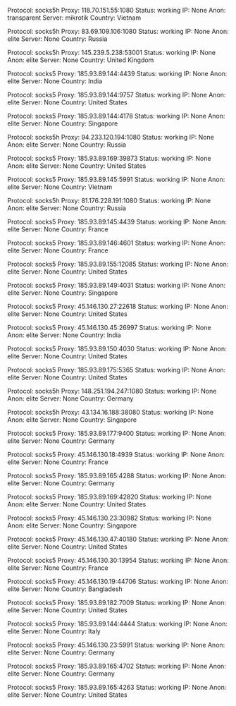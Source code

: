 Protocol: socks5h
Proxy: 118.70.151.55:1080
Status: working
IP: None
Anon: transparent
Server: mikrotik
Country: Vietnam

Protocol: socks5h
Proxy: 83.69.109.106:1080
Status: working
IP: None
Anon: elite
Server: None
Country: Russia

Protocol: socks5h
Proxy: 145.239.5.238:53001
Status: working
IP: None
Anon: elite
Server: None
Country: United Kingdom

Protocol: socks5
Proxy: 185.93.89.144:4439
Status: working
IP: None
Anon: elite
Server: None
Country: India

Protocol: socks5
Proxy: 185.93.89.144:9757
Status: working
IP: None
Anon: elite
Server: None
Country: United States

Protocol: socks5
Proxy: 185.93.89.144:4178
Status: working
IP: None
Anon: elite
Server: None
Country: Singapore

Protocol: socks5h
Proxy: 94.233.120.194:1080
Status: working
IP: None
Anon: elite
Server: None
Country: Russia

Protocol: socks5
Proxy: 185.93.89.169:39873
Status: working
IP: None
Anon: elite
Server: None
Country: United States

Protocol: socks5
Proxy: 185.93.89.145:5991
Status: working
IP: None
Anon: elite
Server: None
Country: Vietnam

Protocol: socks5h
Proxy: 81.176.228.191:1080
Status: working
IP: None
Anon: elite
Server: None
Country: Russia

Protocol: socks5
Proxy: 185.93.89.145:4439
Status: working
IP: None
Anon: elite
Server: None
Country: France

Protocol: socks5
Proxy: 185.93.89.146:4601
Status: working
IP: None
Anon: elite
Server: None
Country: France

Protocol: socks5
Proxy: 185.93.89.155:12085
Status: working
IP: None
Anon: elite
Server: None
Country: United States

Protocol: socks5
Proxy: 185.93.89.149:4031
Status: working
IP: None
Anon: elite
Server: None
Country: Singapore

Protocol: socks5
Proxy: 45.146.130.27:22618
Status: working
IP: None
Anon: elite
Server: None
Country: United States

Protocol: socks5
Proxy: 45.146.130.45:26997
Status: working
IP: None
Anon: elite
Server: None
Country: India

Protocol: socks5
Proxy: 185.93.89.150:4030
Status: working
IP: None
Anon: elite
Server: None
Country: United States

Protocol: socks5
Proxy: 185.93.89.175:5365
Status: working
IP: None
Anon: elite
Server: None
Country: United States

Protocol: socks5h
Proxy: 148.251.194.247:1080
Status: working
IP: None
Anon: elite
Server: None
Country: Germany

Protocol: socks5h
Proxy: 43.134.16.188:38080
Status: working
IP: None
Anon: elite
Server: None
Country: Singapore

Protocol: socks5
Proxy: 185.93.89.177:9400
Status: working
IP: None
Anon: elite
Server: None
Country: Germany

Protocol: socks5
Proxy: 45.146.130.18:4939
Status: working
IP: None
Anon: elite
Server: None
Country: France

Protocol: socks5
Proxy: 185.93.89.165:4288
Status: working
IP: None
Anon: elite
Server: None
Country: Germany

Protocol: socks5
Proxy: 185.93.89.169:42820
Status: working
IP: None
Anon: elite
Server: None
Country: United States

Protocol: socks5
Proxy: 45.146.130.23:30982
Status: working
IP: None
Anon: elite
Server: None
Country: Singapore

Protocol: socks5
Proxy: 45.146.130.47:40180
Status: working
IP: None
Anon: elite
Server: None
Country: United States

Protocol: socks5
Proxy: 45.146.130.30:13954
Status: working
IP: None
Anon: elite
Server: None
Country: France

Protocol: socks5
Proxy: 45.146.130.19:44706
Status: working
IP: None
Anon: elite
Server: None
Country: Bangladesh

Protocol: socks5
Proxy: 185.93.89.182:7009
Status: working
IP: None
Anon: elite
Server: None
Country: United States

Protocol: socks5
Proxy: 185.93.89.144:4444
Status: working
IP: None
Anon: elite
Server: None
Country: Italy

Protocol: socks5
Proxy: 45.146.130.23:5991
Status: working
IP: None
Anon: elite
Server: None
Country: Germany

Protocol: socks5
Proxy: 185.93.89.165:4702
Status: working
IP: None
Anon: elite
Server: None
Country: Germany

Protocol: socks5
Proxy: 185.93.89.165:4263
Status: working
IP: None
Anon: elite
Server: None
Country: United States


